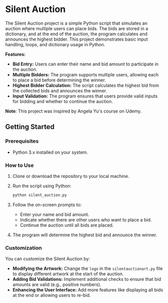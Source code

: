 # Silent Auction

The Silent Auction project is a simple Python script that simulates an auction where multiple users can place bids. The bids are stored in a dictionary, and at the end of the auction, the program calculates and announces the highest bidder. This project demonstrates basic input handling, loops, and dictionary usage in Python.

**Features:**
- **Bid Entry:** Users can enter their name and bid amount to participate in the auction.
- **Multiple Bidders:** The program supports multiple users, allowing each to place a bid before determining the winner.
- **Highest Bidder Calculation:** The script calculates the highest bid from the collected bids and announces the winner.
- **Input Validation:** The program ensures that users provide valid inputs for bidding and whether to continue the auction.

**Note**: This project was inspired by Angela Yu's course on Udemy.

## Getting Started

### Prerequisites

- Python 3.x installed on your system.

### How to Use

1. Clone or download the repository to your local machine.
2. Run the script using Python:

   ```bash
   python silent_auction.py
   ```

3. Follow the on-screen prompts to:
   - Enter your name and bid amount.
   - Indicate whether there are other users who want to place a bid.
   - Continue the auction until all bids are placed.

4. The program will determine the highest bid and announce the winner.

### Customization

You can customize the Silent Auction by:
- **Modifying the Artwork:** Change the `logo` in the `silentauctionart.py` file to display different artwork at the start of the auction.
- **Adding Bid Validations:** Implement additional checks to ensure that bid amounts are valid (e.g., positive numbers).
- **Enhancing the User Interface:** Add more features like displaying all bids at the end or allowing users to re-bid.
